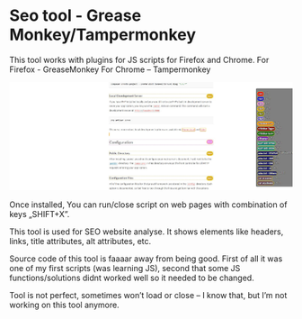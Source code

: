 # Seo tool - Grease Monkey/Tampermonkey

This tool works with plugins for JS scripts for Firefox and Chrome.
For Firefox - GreaseMonkey
For Chrome – Tampermonkey

![alt text](https://raw.githubusercontent.com/Volmarg/Seo-tool-Grease-Monkey-Tampermonkey/master/screen.jpg)


Once installed, You can run/close script on web pages with combination of keys „SHIFT+X”.

This tool is used for SEO website analyse. It shows elements like headers, links, title attributes, alt attributes, etc.

Source code of this tool is faaaar away from being good. First of all it was one of my first scripts (was learning JS), second that some JS functions/solutions didnt worked well so it needed to be changed.

Tool is not perfect, sometimes won’t load or close – I know that, but I’m not working on this tool anymore.
